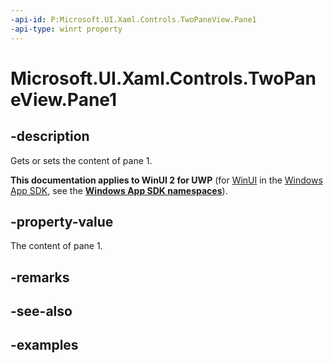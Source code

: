 ```yaml
---
-api-id: P:Microsoft.UI.Xaml.Controls.TwoPaneView.Pane1
-api-type: winrt property
---
```


<!-- Property syntax.
public UIElement Pane1 { get;  set; }
-->

# Microsoft.UI.Xaml.Controls.TwoPaneView.Pane1

## -description

Gets or sets the content of pane 1.

**This documentation applies to WinUI 2 for UWP** (for [WinUI](/windows/apps/winui/winui3/) in the [Windows App SDK](/windows/apps/windows-app-sdk/), see the **[Windows App SDK namespaces](/windows/windows-app-sdk/api/winrt/)**).

## -property-value

The content of pane 1.

## -remarks

## -see-also

## -examples

